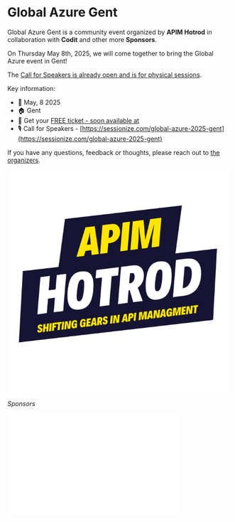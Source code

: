 # Global Azure Gent

Global Azure Gent is a community event organized by **APIM Hotrod** in collaboration with **Codit** and other more **Sponsors**.

On Thursday May 8th, 2025, we will come together to bring the Global Azure event in Gent!

The [Call for Speakers is already open and is for physical sessions](https://sessionize.com/global-azure-2025-gent).

Key information:

* 📅 May, 8 2025
* 🏠 Gent
* 🎫 Get your [FREE ticket - soon available at](https://apimhotrod.cloud/global-azure-2025)
* 🎙️ Call for Speakers - [https://sessionize.com/global-azure-2025-gent](https://sessionize.com/global-azure-2025-gent)

If you have any questions, feedback or thoughts, please reach out to [the organizers](https://www.linkedin.com/in/massimocrippa/).

[![APIM Hotrod](ApimHotrod-logo.png "APIM Hotrod")](https://apimhotrod.cloud/)

*Sponsors*

[![Codit](Codit.png "Codit")](https://codit.eu/)


